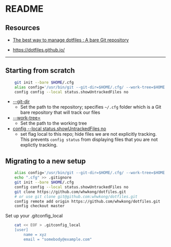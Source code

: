 # README #


## Resources ## 

 * [The best way to manage dotfiles : A bare Git repository](https://developer.atlassian.com/blog/2016/02/best-way-to-store-dotfiles-git-bare-repo/ )

 * <https://dotfiles.github.io/>

 ***
 
 
## Starting from scratch ##

```bash
    git init --bare $HOME/.cfg
    alias config='/usr/bin/git --git-dir=$HOME/.cfg/ --work-tree=$HOME'
    config config --local status.showUntrackedFiles no
```

 * [--git-dir](https://git-scm.com/docs/git#git---git-dirltpathgt) 
     - Set the path to the repository; specifies `~/.cfg` folder which is a Git bare repository that will track our files
 * [--work-tree=<path>](https://git-scm.com/docs/git#git---work-treeltpathgt)
     - Set the path to the working tree 
 * [config --local status.showUntrackedFiles no](https://git-scm.com/docs/git-config#git-config-statusshowUntrackedFiles)
     - set flag local to this repo; hide files we are not explicitly tracking.  This prevents `config status` from displaying files that you are not explictly tracking. 

## Migrating to a new setup  

```bash
    alias config='/usr/bin/git --git-dir=$HOME/.cfg/ --work-tree=$HOME'
    echo ".cfg" >> .gitignore
    git init --bare $HOME/.cfg
    config config --local status.showUntrackedFiles no
    git clone https://github.com/whwkong/dotfiles.git 
    # or use git clone git@github.com:whwkong/dotfiles.git
    config remote add origin https://github.com/whwkong/dotfiles.git
    config checkout master
```

Set up your .gitconfig_local

```bash
    cat << EOF > .gitconfig_local
    [user]
        name = xyz
        email = "somebody@example.com"
```

